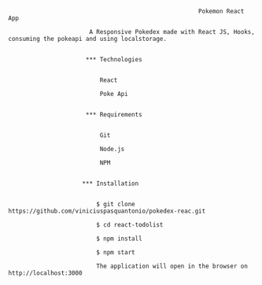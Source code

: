                                                           Pokemon React App

                           A Responsive Pokedex made with React JS, Hooks, consuming the pokeapi and using localstorage.


                          *** Technologies


                              React

                              Poke Api


                          *** Requirements


                              Git

                              Node.js

                              NPM


                         *** Installation


                             $ git clone https://github.com/viniciuspasquantonio/pokedex-reac.git

                             $ cd react-todolist

                             $ npm install

                             $ npm start

                             The application will open in the browser on http://localhost:3000                                                                  
